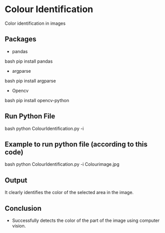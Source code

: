 # Colour Identification
Color identification in images

## Packages

* pandas 

bash
pip install pandas


* argparse

bash pip install argparse


* Opencv

bash pip install opencv-python


## Run Python File
bash python ColourIdentification.py -i <path of image file>

## Example to run python file (according to this code)
bash python ColourIdentification.py -i Colourimage.jpg


## Output

It clearly identifies the color of the selected area in the image.

## Conclusion 

   * Successfully detects the color of the part of the image using computer vision.

